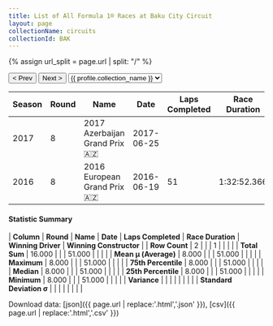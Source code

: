 ```yaml
---
title: List of All Formula 1® Races at Baku City Circuit
layout: page
collectionName: circuits
collectionId: BAK
---
```


{% assign url_split = page.url | split: "/" %}
<div id="collection-navigation">
<button onclick="selector.options[selector.selectedIndex-1].value && (window.location = selector.options[selector.selectedIndex-1].value);">&lt; Prev</button>
<button onclick="selector.options[selector.selectedIndex+1].value && (window.location = selector.options[selector.selectedIndex+1].value);">Next &gt;</button>
<select id="selector" onchange="this.options[this.selectedIndex].value && (window.location = this.options[this.selectedIndex].value);">
  {% for collectionId in site.data[page.collectionName].refs %}
    {% if collectionId == page.collectionId %}
      {% assign selected = "selected" %}
    {% else %}
      {% assign selected = "" %}
    {% endif %}
    {% assign profile = site.data[page.collectionName][collectionId].profile %}
    <option value="/f1/{{ page.collectionName }}/{{ collectionId }}/{{ url_split[4] }}" {{ selected }}>{{ profile.collection_name }}</option>
  {% endfor %}
</select>
</div>

| Season | Round | Name | Date | Laps Completed | Race Duration | Winning Driver | Winning Constructor |
|--|--|--|--|--|--|--|--|
| 2017 | 8 | 2017 Azerbaijan Grand Prix 🇦🇿 | 2017-06-25 |   |   |   |   |
| 2016 | 8 | 2016 European Grand Prix 🇦🇿 | 2016-06-19 | 51 | 1:32:52.366 | [Nico Rosberg 🇩🇪](/f1/drivers/rosberg) | Mercedes 🇩🇪 |

#### Statistic Summary

| **Column** | **Round** | **Name** | **Date** | **Laps Completed** | **Race Duration** | **Winning Driver** | **Winning Constructor** |
| **Row Count** | 2 |  |  | 1 |  |  |  |
| **Total Sum** | 16.000 |  |  | 51.000 |  |  |  |
| **Mean μ (Average)** | 8.000 |  |  | 51.000 |  |  |  |
| **Maximum** | 8.000 |  |  | 51.000 |  |  |  |
| **75th Percentile** | 8.000 |  |  | 51.000 |  |  |  |
| **Median** | 8.000 |  |  | 51.000 |  |  |  |
| **25th Percentile** | 8.000 |  |  | 51.000 |  |  |  |
| **Minimum** | 8.000 |  |  | 51.000 |  |  |  |
| **Variance** |  |  |  |  |  |  |  |
| **Standard Deviation σ** |  |  |  |  |  |  |  |

Download data: [json]({{ page.url | replace:'.html','.json' }}), [csv]({{ page.url | replace:'.html','.csv' }})
